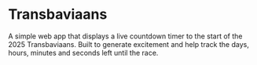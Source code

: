 # Transbaviaans
A simple web app that displays a live countdown timer to the start of the 2025 Transbaviaans. Built to generate excitement and help track the days, hours, minutes and seconds left until the race.
